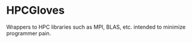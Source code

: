 HPCGloves
=========

Wrappers to HPC libraries such as MPI, BLAS, etc. intended to minimize programmer pain.
